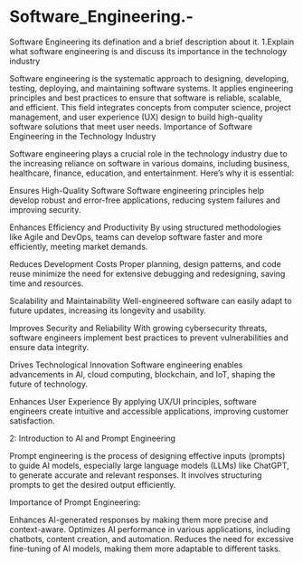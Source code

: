# Software_Engineering.-
 Software Engineering its defination and a brief description about it.
1.Explain what software engineering is and discuss its importance in the technology industry

 Software engineering is the systematic approach to designing, developing, testing, deploying, and maintaining software systems. It applies engineering principles and best practices to ensure that software is reliable, scalable, and efficient. This field integrates concepts from computer science, project management, and user experience (UX) design to build high-quality software solutions that meet user needs.
Importance of Software Engineering in the Technology Industry

Software engineering plays a crucial role in the technology industry due to the increasing reliance on software in various domains, including business, healthcare, finance, education, and entertainment. Here’s why it is essential:

  Ensures High-Quality Software
        Software engineering principles help develop robust and error-free applications, reducing system failures and improving security.

   Enhances Efficiency and Productivity
  By using structured methodologies like Agile and DevOps, teams can develop software faster and more efficiently, meeting market demands.

   Reduces Development Costs
        Proper planning, design patterns, and code reuse minimize the need for extensive debugging and redesigning, saving time and resources.

   Scalability and Maintainability
        Well-engineered software can easily adapt to future updates, increasing its longevity and usability.

   Improves Security and Reliability
        With growing cybersecurity threats, software engineers implement best practices to prevent vulnerabilities and ensure data integrity.

   Drives Technological Innovation
        Software engineering enables advancements in AI, cloud computing, blockchain, and IoT, shaping the future of technology.

   Enhances User Experience
        By applying UX/UI principles, software engineers create intuitive and accessible applications, improving customer satisfaction.

 2: Introduction to AI and Prompt Engineering
 
 Prompt engineering is the process of designing effective inputs (prompts) to guide AI models, especially large language models (LLMs) like ChatGPT, to generate accurate and relevant responses. It involves structuring prompts to get the desired output efficiently.

Importance of Prompt Engineering:

  Enhances AI-generated responses by making them more precise and context-aware.
  Optimizes AI performance in various applications, including chatbots, content creation, and automation.
  Reduces the need for excessive fine-tuning of AI models, making them more adaptable to different tasks.
    
